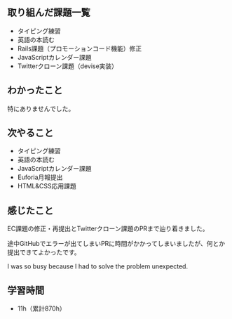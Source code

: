 ## 取り組んだ課題一覧
- タイピング練習
- 英語の本読む
- Rails課題（プロモーションコード機能）修正
- JavaScriptカレンダー課題
- Twitterクローン課題（devise実装）
## わかったこと
特にありませんでした。
## 次やること
- タイピング練習
- 英語の本読む
- JavaScriptカレンダー課題
- Euforia月報提出
- HTML&CSS応用課題
## 感じたこと
EC課題の修正・再提出とTwitterクローン課題のPRまで辿り着きました。

途中GitHubでエラーが出てしまいPRに時間がかかってしまいましたが、何とか提出できてよかったです。

I was so busy because I had to solve the problem unexpected.

## 学習時間
-  11h（累計870h）
